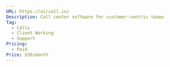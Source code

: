 ```yaml
---
URL: https://aircall.io/
Description: Call center software for customer-centric teams
Tag:
  - Calls
  - Client Working
  - Support
Pricing:
  - Paid
Price: $30/month
---
```

